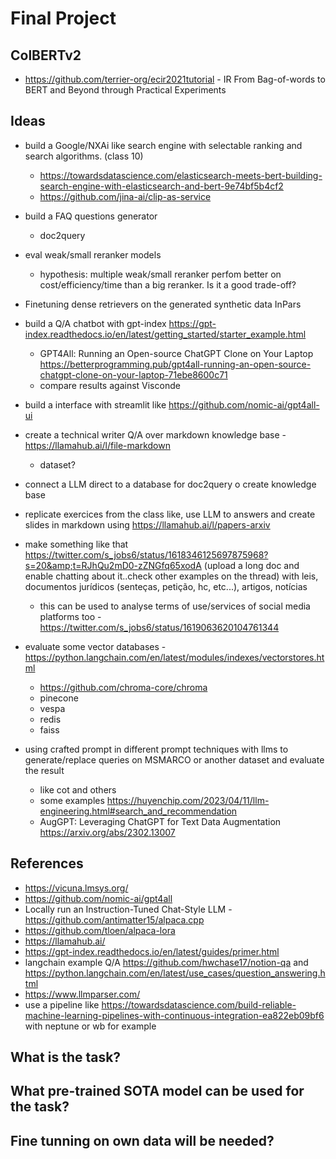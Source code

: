 # Final Project

## ColBERTv2

- https://github.com/terrier-org/ecir2021tutorial - IR From Bag-of-words to BERT and Beyond through Practical Experiments

## Ideas

- build a Google/NXAi like search engine with selectable ranking and search algorithms. (class 10)
  - https://towardsdatascience.com/elasticsearch-meets-bert-building-search-engine-with-elasticsearch-and-bert-9e74bf5b4cf2
  - https://github.com/jina-ai/clip-as-service

- build a FAQ questions generator
  - doc2query

- eval weak/small reranker models
  - hypothesis: multiple weak/small reranker perfom better on cost/efficiency/time than a big reranker. Is it a good trade-off?

- Finetuning dense retrievers on the generated synthetic data InPars

- build a Q/A chatbot with gpt-index https://gpt-index.readthedocs.io/en/latest/getting_started/starter_example.html
  - GPT4All: Running an Open-source ChatGPT Clone on Your Laptop https://betterprogramming.pub/gpt4all-running-an-open-source-chatgpt-clone-on-your-laptop-71ebe8600c71
  - compare results against Visconde

- build a interface with streamlit like https://github.com/nomic-ai/gpt4all-ui

- create a technical writer Q/A over markdown knowledge base - https://llamahub.ai/l/file-markdown
  - dataset?

- connect a LLM direct to a database for doc2query o create knowledge base

- replicate exercices from the class like, use LLM to answers and create slides in markdown using https://llamahub.ai/l/papers-arxiv

- make something like that https://twitter.com/s_jobs6/status/1618346125697875968?s=20&amp;t=RJhQu2mD0-zZNGfq65xodA (upload a long doc and enable chatting about it..check other examples on the thread) with leis, documentos jurídicos (senteças, petição, hc, etc...), artigos, notícias
  - this can be used to analyse terms of use/services of social media platforms too - https://twitter.com/s_jobs6/status/1619063620104761344

- evaluate some vector databases - https://python.langchain.com/en/latest/modules/indexes/vectorstores.html
  - https://github.com/chroma-core/chroma
  - pinecone
  - vespa
  - redis
  - faiss

- using crafted prompt in different prompt techniques with llms to generate/replace queries on MSMARCO or another dataset and evaluate the result
  - like cot and others
  - some examples https://huyenchip.com/2023/04/11/llm-engineering.html#search_and_recommendation
  - AugGPT: Leveraging ChatGPT for Text Data Augmentation https://arxiv.org/abs/2302.13007

## References

- https://vicuna.lmsys.org/
- https://github.com/nomic-ai/gpt4all
- Locally run an Instruction-Tuned Chat-Style LLM - https://github.com/antimatter15/alpaca.cpp
- https://github.com/tloen/alpaca-lora
- https://llamahub.ai/
- https://gpt-index.readthedocs.io/en/latest/guides/primer.html
- langchain example Q/A https://github.com/hwchase17/notion-qa and https://python.langchain.com/en/latest/use_cases/question_answering.html
- https://www.llmparser.com/
- use a pipeline like https://towardsdatascience.com/build-reliable-machine-learning-pipelines-with-continuous-integration-ea822eb09bf6 with neptune or wb for example

## What is the task?

## What pre-trained SOTA model can be used for the task?

## Fine tunning on own data will be needed?
